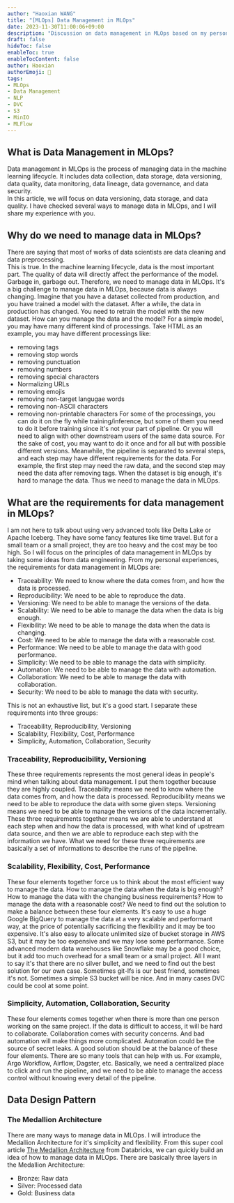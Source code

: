 ```yaml
---
author: "Haoxian WANG"
title: "[MLOps] Data Management in MLOps"
date: 2023-11-30T11:00:06+09:00
description: "Discussion on data management in MLOps based on my personal experiences."
draft: false
hideToc: false
enableToc: true
enableTocContent: false
author: Haoxian
authorEmoji: 👻
tags: 
- MLOps
- Data Management
- NLP
- DVC 
- S3
- MinIO
- MLFlow
---
```


## What is Data Management in MLOps?
Data management in MLOps is the process of managing data in the machine learning lifecycle. It includes data collection, data storage, data versioning, data quality, data monitoring, data lineage, data governance, and data security.   
In this article, we will focus on data versioning, data storage, and data quality. 
I have checked several ways to manage data in MLOps, and I will share my experience with you. 

## Why do we need to manage data in MLOps?
There are saying that most of works of data scientists are data cleaning and data preprocessing.   
This is true.
In the machine learning lifecycle, data is the most important part. The quality of data will directly affect the performance of the model. Garbage in, garbage out. 
Therefore, we need to manage data in MLOps. 
It's a big challenge to manage data in MLOps, because data is always changing. Imagine that you have a dataset collected from production, and you have trained a model with the dataset. After a while, the data in production has changed. You need to retrain the model with the new dataset. How can you manage the data and the model? For a simple model, you may have many different kind of processings. Take HTML as an example, you may have different processings like:
  - removing tags
  - removing stop words
  - removing punctuation
  - removing numbers
  - removing special characters
  - Normalizing URLs
  - removing emojis 
  - removing non-target langugae words 
  - removing non-ASCII characters 
  - removing non-printable characters 
For some of the processings, you can do it on the fly while training/inference, but some of them you need to do it before training since it's not your part of pipeline. Or you will need to align with other downstream users of the same data source. For the sake of cost, you may want to do it once and for all but with possible different versions. 
Meanwhile, the pipeline is separated to several steps, and each step may have different requirements for the data. For example, the first step may need the raw data, and the second step may need the data after removing tags.
When the dataset is big enough, it's hard to manage the data. Thus we need to manage the data in MLOps. 

## What are the requirements for data management in MLOps?
I am not here to talk about using very advanced tools like Delta Lake or Apache Iceberg. They have some fancy features like time travel. But for a small team or a small project, they are too heavy and the cost may be too high. So I will focus on the principles of data management in MLOps by taking some ideas from data engineering. 
From my personal experiences, the requirements for data management in MLOps are:
  - Traceability: We need to know where the data comes from, and how the data is processed.
  - Reproducibility: We need to be able to reproduce the data.
  - Versioning: We need to be able to manage the versions of the data.
  - Scalability: We need to be able to manage the data when the data is big enough.
  - Flexibility: We need to be able to manage the data when the data is changing.
  - Cost: We need to be able to manage the data with a reasonable cost.
  - Performance: We need to be able to manage the data with good performance.
  - Simplicity: We need to be able to manage the data with simplicity.
  - Automation: We need to be able to manage the data with automation.
  - Collaboration: We need to be able to manage the data with collaboration.
  - Security: We need to be able to manage the data with security.

This is not an exhaustive list, but it's a good start. 
I separate these requirements into three groups: 
  - Traceability, Reproducibility, Versioning
  - Scalability, Flexibility, Cost, Performance
  - Simplicity, Automation, Collaboration, Security

### Traceability, Reproducibility, Versioning 
These three requirements represents the most general ideas in people's mind when talking about data management. I put them together because they are highly coupled. 
Traceability means we need to know where the data comes from, and how the data is processed. 
Reproducibility means we need to be able to reproduce the data with some given steps. 
Versioning means we need to be able to manage the versions of the data incrementally. 
These three requirements together means we are able to understand at each step when and how the data is processed, with what kind of upstream data source, and then we are able to reproduce each step with the information we have.
What we need for these three requirements are basically a set of informations to describe the runs of the pipeline.

### Scalability, Flexibility, Cost, Performance
These four elements together force us to think about the most efficient way to manage the data. 
How to manage the data when the data is big enough?
How to manage the data with the changing business requirements?
How to manage the data with a reasonable cost?
We need to find out the solution to make a balance between these four elements. It's easy to use a huge Google BigQuery to manage the data at a very scalable and performant way, at the price of potentially sacrificing the flexibility and it may be too expensive. It's also easy to allocate unlimited size of bucket storage in AWS S3, but it may be too expensive and we may lose some performance. Some advanced modern data warehouses like Snowflake may be a good choice, but it add too much overhead for a small team or a small project. 
All I want to say it's that there are no silver bullet, and we need to find out the best solution for our own case. Sometimes git-lfs is our best friend, sometimes it's not. Sometimes a simple S3 bucket will be nice. And in many cases DVC could be cool at some point. 

### Simplicity, Automation, Collaboration, Security
These four elements comes together when there is more than one person working on the same project. 
If the data is difficult to access, it will be hard to collaborate. 
Collaboration comes with security concerns. 
And bad automation will make things more complicated.
Automation could be the source of secret leaks. 
A good solution should be at the balance of these four elements.
There are so many tools that can help with us. For example, Argo Workflow, Airflow, Dagster, etc. 
Basically, we need a centralized place to click and run the pipeline, and we need to be able to manage the access control without knowing every detail of the pipeline. 

## Data Design Pattern
### The Medallion Architecture 
There are many ways to manage data in MLOps. I will introduce the Medallion Architecture for it's simplicity and flexibility. From this super cool article [The Medallion Architecture](https://www.databricks.com/glossary/medallion-architecture) from Databricks, we can quickly build an idea of how to manage data in MLOps. 
There are basically three layers in the Medallion Architecture: 
  - Bronze: Raw data
  - Silver: Processed data
  - Gold: Business data
